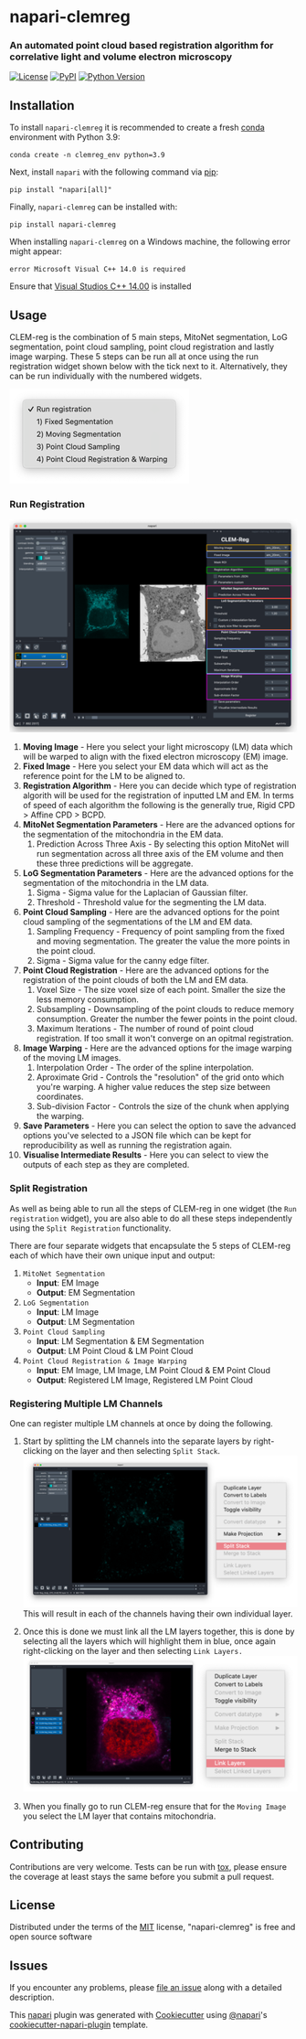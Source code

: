 # napari-clemreg
### An automated point cloud based registration algorithm for correlative light and volume electron microscopy

[![License](https://img.shields.io/pypi/l/napari-clemreg.svg?color=green)](https://github.com/krentzd/napari-clemreg/raw/master/LICENSE)
[![PyPI](https://img.shields.io/pypi/v/napari-clemreg.svg?color=green)](https://pypi.org/project/napari-clemreg)
[![Python Version](https://img.shields.io/pypi/pyversions/napari-clemreg.svg?color=green)](https://python.org)

[//]: # ([![codecov]&#40;https://codecov.io/gh/krentzd/napari-clemreg/branch/master/graph/badge.svg&#41;]&#40;https://codecov.io/gh/krentzd/napari-clemreg&#41;)
[//]: # ([![tests]&#40;https://github.com/krentzd/napari-clemreg/workflows/tests/badge.svg&#41;]&#40;https://github.com/krentzd/napari-clemreg/actions&#41;)

## Installation

To install `napari-clemreg` it is recommended to create a fresh [conda] environment with Python 3.9:

```
conda create -n clemreg_env python=3.9
```
Next, install `napari` with the following command via [pip]: 

```
pip install "napari[all]"
```

Finally, `napari-clemreg` can be installed with:
```
pip install napari-clemreg
```
When installing `napari-clemreg` on a Windows machine, the following error might appear:
```
error Microsoft Visual C++ 14.0 is required
```
Ensure that [Visual Studios C++ 14.00](https://visualstudio.microsoft.com/thank-you-downloading-visual-studio/?sku=BuildTools&rel=16) is installed
## Usage
CLEM-reg is the combination of 5 main steps, MitoNet segmentation, LoG segmentation,
point cloud sampling, point cloud registration and lastly image warping. These 5 steps 
can be run all at once using the run registration widget shown below with the tick next to it.
Alternatively, they can be run individually with the numbered widgets.

![clemreg_widget_options.png](docs%2Fimages%2Fclemreg_widget_options.png)

### Run Registration



![registration_labels.png](docs%2Fimages%2FCLEMreg-fig.png)

1. **Moving Image** - Here you select your light microscopy (LM) data which will
be warped to align with the fixed electron microscopy (EM) image.
2. **Fixed Image** - Here you select your EM data which will
act as the reference point for the LM to be aligned to.
3. **Registration Algorithm** - Here you can decide which type of registration algorith
will be used for the registration of inputted LM and EM. In terms of speed of each algorithm
the following is the generally true, Rigid CPD > Affine CPD > BCPD.
4. **MitoNet Segmentation Parameters** - Here are the advanced options for the segmentation
of the mitochondria in the EM data.
   1. Prediction Across Three Axis - By selecting this option MitoNet will run segmentation
across all three axis of the EM volume and then these three predictions will be aggregate.
5. **LoG Segmentation Parameters** - Here are the advanced options for the segmentation of 
the mitochondria in the LM data.
   1. Sigma - Sigma value for the Laplacian of Gaussian filter.
   2. Threshold - Threshold value for the segmenting the LM data.
6. **Point Cloud Sampling** - Here are the advanced options for the point cloud sampling of the 
segmentations of the LM and EM data.
   1. Sampling Frequency - Frequency of point sampling from the fixed and moving segmentation. The greater the value the more points in the point cloud.
   2. Sigma - Sigma value for the canny edge filter.
7. **Point Cloud Registration** - Here are the advanced options for the registration of the point clouds
of both the LM and EM data.
   1. Voxel Size - The size voxel size of each point. Smaller the size the less memory consumption.
   2. Subsampling - Downsampling of the point clouds to reduce memory consumption. Greater the number the fewer points in the point cloud.
   3. Maximum Iterations - The number of round of point cloud registration. If too small it won't converge on an opitmal registration.
8. **Image Warping** - Here are the advanced options for the image warping of the moving LM images.
   1. Interpolation Order - The order of the spline interpolation.
   2. Aproximate Grid - Controls the "resolution" of the grid onto which you're warping. A higher value reduces the step size between coordinates.
   3. Sub-division Factor - Controls the size of the chunk when applying the warping.
9. **Save Parameters** - Here you can select the option to save the advanced options you've selected
to a JSON file which can be kept for reproducibility as well as running the registration again.
10. **Visualise Intermediate Results** - Here you can select to view the outputs of each step as they
are completed.

### Split Registration
As well as being able to run all the steps of CLEM-reg in one widget (the `Run registration` widget),
you are also able to do all these steps independently using the `Split Registration` functionality. 

There are four separate widgets that encapsulate the 5 steps of CLEM-reg each of which have
their own unique input and output:
1. `MitoNet Segmentation` 
   - **Input**: EM Image
   - **Output**: EM Segmentation
2. `LoG Segmentation`
   - **Input**: LM Image
   - **Output**: LM Segmentation
3. `Point Cloud Sampling`
   - **Input**: LM Segmentation & EM Segmentation
   - **Output**: LM Point Cloud & LM Point Cloud
4. `Point Cloud Registration & Image Warping`
   - **Input**: EM Image, LM Image, LM Point Cloud & EM Point Cloud
   - **Output**: Registered LM Image, Registered LM Point Cloud

### Registering Multiple LM Channels
One can register multiple LM channels at once by doing the following.

1. Start by splitting the LM channels into the separate layers by right-clicking on
the layer and then selecting `Split Stack`.
![merged-channel-split-options.png](docs%2Fimages%2Fmerged-channel-split-options.png)
This will result in each of the channels having their own individual layer. 

2. Once this is done we must link all the LM layers together, this is done 
by selecting all the layers which will highlight them in blue, once again right-clicking
on the layer and then selecting `Link Layers.`
![split-channels-link-layers.png](docs%2Fimages%2Fsplit-channels-link-layers.png)

3. When you finally go to run CLEM-reg ensure that for the `Moving Image`
you select the LM layer that contains mitochondria.

## Contributing

Contributions are very welcome. Tests can be run with [tox], please ensure
the coverage at least stays the same before you submit a pull request.

## License

Distributed under the terms of the [MIT] license,
"napari-clemreg" is free and open source software

## Issues

If you encounter any problems, please [file an issue] along with a detailed description.

[napari]: https://github.com/napari/napari
[Cookiecutter]: https://github.com/audreyr/cookiecutter
[@napari]: https://github.com/napari
[MIT]: http://opensource.org/licenses/MIT
[BSD-3]: http://opensource.org/licenses/BSD-3-Clause
[GNU GPL v3.0]: http://www.gnu.org/licenses/gpl-3.0.txt
[GNU LGPL v3.0]: http://www.gnu.org/licenses/lgpl-3.0.txt
[Apache Software License 2.0]: http://www.apache.org/licenses/LICENSE-2.0
[Mozilla Public License 2.0]: https://www.mozilla.org/media/MPL/2.0/index.txt
[cookiecutter-napari-plugin]: https://github.com/napari/cookiecutter-napari-plugin
[file an issue]: https://github.com/krentzd/napari-clemreg/issues
[napari]: https://github.com/napari/napari
[tox]: https://tox.readthedocs.io/en/latest/
[pip]: https://pypi.org/project/pip/
[PyPI]: https://pypi.org/
[conda]: https://docs.conda.io/en/latest/

This [napari] plugin was generated with [Cookiecutter] using [@napari]'s [cookiecutter-napari-plugin] template.
